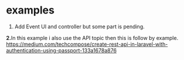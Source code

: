 # examples
1. Add Event UI and controller but some part is pending.

<b>2.</b>In this example i also use the API topic then this is follow by example.\
https://medium.com/techcompose/create-rest-api-in-laravel-with-authentication-using-passport-133a1678a876
